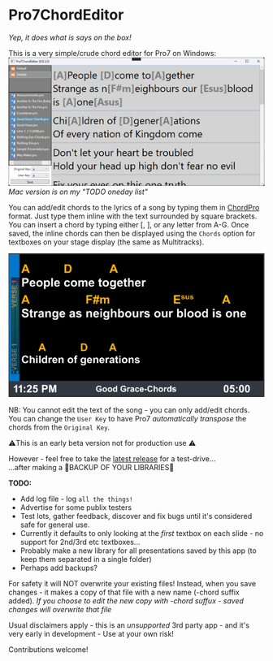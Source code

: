 # Pro7ChordEditor

*Yep, it does what is says on the box!*  

This is a very simple/crude chord editor for Pro7 on Windows:
![Screenshot](Pro7ChordEditor/Graphics/Screenshot.png)
*Mac version is on my "TODO oneday list"*

You can add/edit chords to the lyrics of a song by typing them in [ChordPro](https://www.chordpro.org/) format. 
Just type them inline with the text surrounded by square brackets. You can insert a chord by typing either [, ], or any letter from A-G.
Once saved, the inline chords can then be displayed using the `Chords` option for textboxes on your stage display (the same as Multitracks).  

![Stagedisplay](Pro7ChordEditor/Graphics/Stagedisplay.png)  
  
NB: You cannot edit the text of the song - you can only add/edit chords.  
You can change the `User Key` to have Pro7 *automatically transpose* the chords from the `Original Key`.  
  
⚠️This is an early beta version not for production use ⚠️  

However -  feel free to take the [latest release](https://github.com/greyshirtguy/Pro7ChordEditorWin/releases/latest) for a test-drive...   
...after making a 🦺BACKUP OF YOUR LIBRARIES🦺

**TODO:**
- Add log file - log `all the things!`
- Advertise for some publix testers
- Test lots, gather feedback, discover and fix bugs until it's considered safe for general use.
- Currently it defaults to only looking at the *first* textbox on each slide - no support for 2nd/3rd etc textboxes...
- Probably make a new library for all presentations saved by this app (to keep them separated in a single folder)
- Perhaps add backups?

For safety it will NOT overwrite your existing files! Instead, when you save changes - it makes a copy of that file with a new name (-chord suffix added).
*If you choose to edit the new copy with -chord suffux - saved changes will overwrite that file*

Usual disclaimers apply - this is an *unsupported* 3rd party app - and it's very early in development - Use at your own risk!

Contributions welcome!
